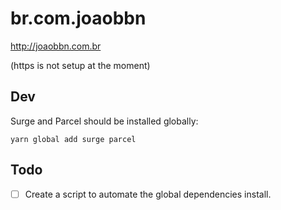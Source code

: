 # br.com.joaobbn

http://joaobbn.com.br

(https is not setup at the moment)

## Dev

Surge and Parcel should be installed globally:

```
yarn global add surge parcel
```

## Todo

- [ ] Create a script to automate the global dependencies install.

